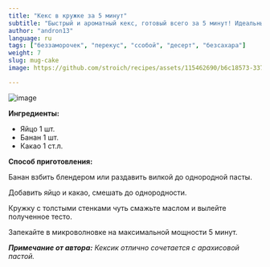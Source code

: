 ```yaml
---
title: "Кекс в кружке за 5 минут"
subtitle: "Быстрый и ароматный кекс, готовый всего за 5 минут! Идеальный перекус или десерт на ходу."
author: "andron13"
language: ru
tags: ["беззаморочек", "перекус", "ссобой", "десерт", "безсахара"]
weight: 7
slug: mug-cake
image: https://github.com/stroich/recipes/assets/115462690/b6c18573-3375-4506-85f7-743e2ab0c405

---
```


![image](https://github.com/stroich/recipes/assets/115462690/b6c18573-3375-4506-85f7-743e2ab0c405)

**Ингредиенты:**

* Яйцо 1 шт.
* Банан 1 шт.
* Какао 1 ст.л.



**Способ приготовления:**

Банан взбить блендером или раздавить вилкой до однородной пасты.

Добавить яйцо и какао, смешать до однородности.

Кружку с толстыми стенками чуть смажьте маслом и вылейте полученное тесто.

Запекайте в микроволновке на максимальной мощности 5 минут.


***Примечание от автора:*** *Кексик отлично сочетается с арахисовой пастой.*

